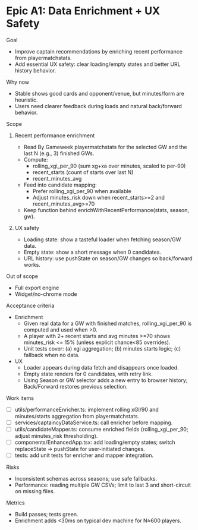 # Epic A1: Data Enrichment + UX Safety

Goal
- Improve captain recommendations by enriching recent performance from playermatchstats.
- Add essential UX safety: clear loading/empty states and better URL history behavior.

Why now
- Stable shows good cards and opponent/venue, but minutes/form are heuristic.
- Users need clearer feedback during loads and natural back/forward behavior.

Scope
1) Recent performance enrichment
   - Read By Gameweek playermatchstats for the selected GW and the last N (e.g., 3) finished GWs.
   - Compute:
     - rolling_xgi_per_90 (sum xg+xa over minutes, scaled to per-90)
     - recent_starts (count of starts over last N)
     - recent_minutes_avg
   - Feed into candidate mapping:
     - Prefer rolling_xgi_per_90 when available
     - Adjust minutes_risk down when recent_starts>=2 and recent_minutes_avg>=70
   - Keep function behind enrichWithRecentPerformance(stats, season, gw).

2) UX safety
   - Loading state: show a tasteful loader when fetching season/GW data.
   - Empty state: show a short message when 0 candidates.
   - URL history: use pushState on season/GW changes so back/forward works.

Out of scope
- Full export engine
- Widget/no-chrome mode

Acceptance criteria
- Enrichment
  - Given real data for a GW with finished matches, rolling_xgi_per_90 is computed and used when >0.
  - A player with 2+ recent starts and avg minutes >=70 shows minutes_risk <= 15% (unless explicit chance<85 overrides).
  - Unit tests cover: (a) xgi aggregation; (b) minutes starts logic; (c) fallback when no data.
- UX
  - Loader appears during data fetch and disappears once loaded.
  - Empty state renders for 0 candidates, with retry link.
  - Using Season or GW selector adds a new entry to browser history; Back/Forward restores previous selection.

Work items
- [ ] utils/performanceEnricher.ts: implement rolling xGI/90 and minutes/starts aggregation from playermatchstats.
- [ ] services/captaincyDataService.ts: call enricher before mapping.
- [ ] utils/candidateMapper.ts: consume enriched fields (rolling_xgi_per_90; adjust minutes_risk thresholding).
- [ ] components/EnhancedApp.tsx: add loading/empty states; switch replaceState -> pushState for user-initiated changes.
- [ ] tests: add unit tests for enricher and mapper integration.

Risks
- Inconsistent schemas across seasons; use safe fallbacks.
- Performance: reading multiple GW CSVs; limit to last 3 and short-circuit on missing files.

Metrics
- Build passes; tests green.
- Enrichment adds <30ms on typical dev machine for N≈600 players.
